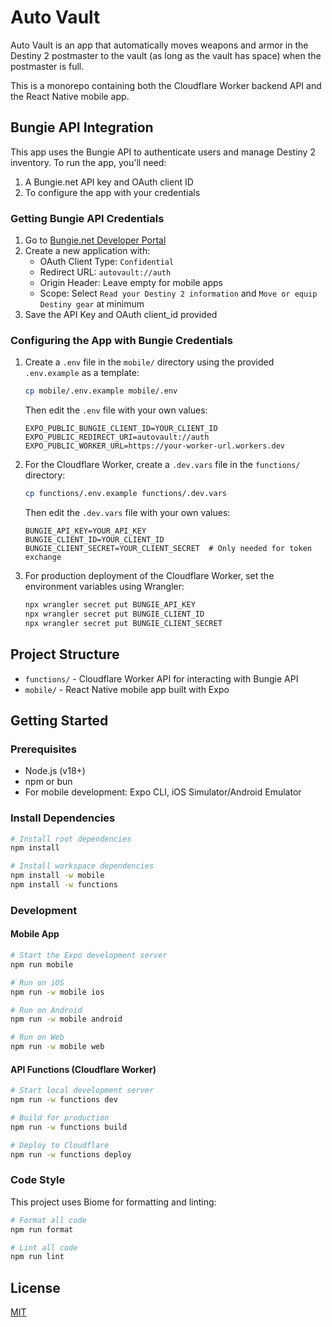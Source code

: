# Auto Vault

Auto Vault is an app that automatically moves weapons and armor in the Destiny 2 postmaster to the vault (as long as the vault has space) when the postmaster is full.

This is a monorepo containing both the Cloudflare Worker backend API and the React Native mobile app.

## Bungie API Integration

This app uses the Bungie API to authenticate users and manage Destiny 2 inventory. To run the app, you'll need:

1. A Bungie.net API key and OAuth client ID
2. To configure the app with your credentials

### Getting Bungie API Credentials

1. Go to [Bungie.net Developer Portal](https://www.bungie.net/en/Application)
2. Create a new application with:
   - OAuth Client Type: `Confidential`
   - Redirect URL: `autovault://auth`
   - Origin Header: Leave empty for mobile apps
   - Scope: Select `Read your Destiny 2 information` and `Move or equip Destiny gear` at minimum
3. Save the API Key and OAuth client_id provided

### Configuring the App with Bungie Credentials

1. Create a `.env` file in the `mobile/` directory using the provided `.env.example` as a template:
   ```bash
   cp mobile/.env.example mobile/.env
   ```
   
   Then edit the `.env` file with your own values:
   ```
   EXPO_PUBLIC_BUNGIE_CLIENT_ID=YOUR_CLIENT_ID
   EXPO_PUBLIC_REDIRECT_URI=autovault://auth
   EXPO_PUBLIC_WORKER_URL=https://your-worker-url.workers.dev
   ```
   
2. For the Cloudflare Worker, create a `.dev.vars` file in the `functions/` directory:
   ```bash
   cp functions/.env.example functions/.dev.vars
   ```
   
   Then edit the `.dev.vars` file with your own values:
   ```
   BUNGIE_API_KEY=YOUR_API_KEY
   BUNGIE_CLIENT_ID=YOUR_CLIENT_ID
   BUNGIE_CLIENT_SECRET=YOUR_CLIENT_SECRET  # Only needed for token exchange
   ```
   
3. For production deployment of the Cloudflare Worker, set the environment variables using Wrangler:
   ```bash
   npx wrangler secret put BUNGIE_API_KEY
   npx wrangler secret put BUNGIE_CLIENT_ID
   npx wrangler secret put BUNGIE_CLIENT_SECRET
   ```

## Project Structure

- `functions/` - Cloudflare Worker API for interacting with Bungie API
- `mobile/` - React Native mobile app built with Expo

## Getting Started

### Prerequisites

- Node.js (v18+)
- npm or bun
- For mobile development: Expo CLI, iOS Simulator/Android Emulator

### Install Dependencies

```bash
# Install root dependencies
npm install

# Install workspace dependencies
npm install -w mobile
npm install -w functions
```

### Development

#### Mobile App

```bash
# Start the Expo development server
npm run mobile

# Run on iOS
npm run -w mobile ios

# Run on Android
npm run -w mobile android

# Run on Web
npm run -w mobile web
```

#### API Functions (Cloudflare Worker)

```bash
# Start local development server
npm run -w functions dev

# Build for production
npm run -w functions build

# Deploy to Cloudflare
npm run -w functions deploy
```

### Code Style

This project uses Biome for formatting and linting:

```bash
# Format all code
npm run format

# Lint all code
npm run lint
```

## License

[MIT](LICENSE)